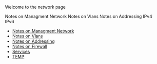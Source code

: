 Welcome to the network page

Notes on Managment Network
Notes on Vlans
Notes on Addressing
    IPv4
    IPv6
    
* [Notes on Managment Network](https://wiki.techpatix.com/networking/ManagmentNetwork.md)
* [Notes on Vlans](https://wiki.techpatix.com/networking/Vlans.md)
* [Notes on Addressing](https://wiki.techpatix.com/networking/Addressing.md)
* [Notes on Firewall](https://wiki.techpatix.com/networking/Firewall.md)
* [Services](https://wiki.techpatix.com/networking/Services.md)
* [TEMP](https://wiki.techpatix.com/networking/ManagmentNetwork.md)
